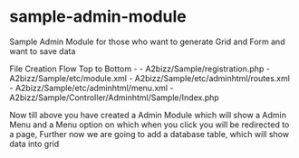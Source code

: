 # sample-admin-module
Sample Admin Module for those who want to generate Grid and Form and want to save data

<p>
File Creation Flow Top to Bottom -
	- A2bizz/Sample/registration.php
	- A2bizz/Sample/etc/module.xml
	- A2bizz/Sample/etc/adminhtml/routes.xml
	- A2bizz/Sample/etc/adminhtml/menu.xml
	- A2bizz/Sample/Controller/Adminhtml/Sample/Index.php
</p>	
	Now till above you have created a Admin Module which will show a Admin Menu and a Menu option on which when you click you will be redirected to a page, Further now we are going to add a database table, which will show data into grid
	
	
	
	
